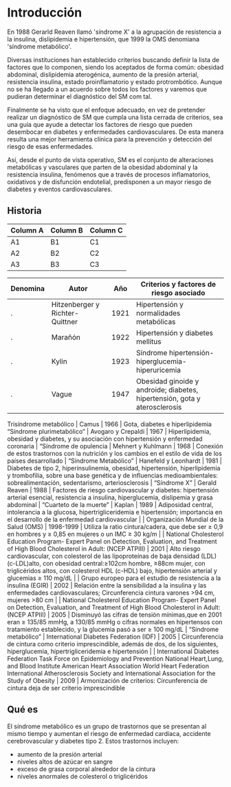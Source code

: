 # Introducción

En 1988 Gerarld Reaven llamó 'síndrome X' a la agrupación de resistencia a la insulina, dislipidemia e hipertensión, que 1999 la OMS denomiana 'síndrome metabólico'.

Diversas instituciones han establecido criterios buscando definir la lista de factores que lo componen, siendo los aceptados de forma común: obesidad abdominal, dislipidemia aterogénica, aumento de la presión arterial, resistencia insulina, estado proinflamatorio y estado protrombótico. Aunque no se ha llegado a un acuerdo sobre todos los factores y varemos que pudieran determinar el diagnóstico del SM com tal.

Finalmente se ha visto que el enfoque adecuado, en vez de pretender realizar un diagnóstico de SM que cumpla una lista cerrada de criterios, sea una guía que ayude a detectar los factores de riesgo que pueden desembocar en diabetes y enfermedades cardiovasculares. De esta manera resulta una mejor herramienta clínica para la prevención y detección del riesgo de esas enfermedades.

 Así, desde el punto de vista operativo, SM es el conjunto de alteraciones metabólicas y vasculares que parten de la obesidad abdominal y la resistencia insulina, fenómenos que a través de procesos inflamatorios, oxidativos y de disfunción endotelial, predisponen a un mayor riesgo de diabetes y eventos cardiovasculares.


## Historia


Column A | Column B | Column C
---------|----------|---------
 A1 | B1 | C1
 A2 | B2 | C2
 A3 | B3 | C3


Denomina | Autor | Año | Criterios y factores de riesgo asociado
---------|-------|---- |----------------------------------------
. | Hitzenberger y Richter-Quittner | 1921 | Hipertensión y normalidades metabólicas
. | Marañón | 1922 | Hipertensión y diabetes mellitus
. | Kylin | 1923 | Síndrome hipertensión-hiperglucemia-hiperuricemia
. | Vague | 1947 | Obesidad ginoide y androide; diabetes, hipertensión, gota y aterosclerosis


Trisíndrome metabólico | Camus | 1966 | Gota, diabetes e hiperlipidemia
“Síndrome plurimetabólico” | Avogaro y Crepaldi | 1967 | Hiperlipidemia, obesidad y diabetes, y su asociación con hipertensión y enfermedad coronaria
| “Síndrome de opulencia | Mehnert y Kuhlmann | 1968 | Conexión de estos trastornos con la nutrición y los cambios en el estilo de vida de los países desarrollado
| “Síndrome Metabólico” | Hanefeld y Leonhardt | 1981 | Diabetes de tipo 2, hiperinsulinemia, obesidad, hipertensión, hiperlipidemia y trombofilia, sobre una base genética y de influencias medioambientales: sobrealimentación, sedentarismo, arteriosclerosis
| “Síndrome X” | Gerald Reaven | 1988 | Factores de riesgo cardiovascular y diabetes: hipertensión arterial esencial, resistencia a insulina, hiperglucemia, dislipemia y grasa abdominal
| “Cuarteto de la muerte” | Kaplan | 1989 | Adiposidad central, intolerancia a la glucosa, hipertrigliceridemia e hipertensión; importancia en el desarrollo de la enfermedad cardiovascular
| | Organización Mundial de la Salud (OMS) | 1998-1999 | Utiliza la ratio cintura/cadera, que debe ser ≥ 0,9 en hombres y ≥ 0,85 en mujeres o un IMC ≥ 30 kg/m
| | National Cholesterol Education Program- Expert Panel on Detection, Evaluation, and Treatment of High Blood Cholesterol in Adult: (NCEP ATPIII) | 2001 | Alto riesgo cardiovascular, con colesterol de las lipoproteínas de baja densidad (LDL) (c-LDL)alto, con obesidad central:≥102cm hombre, ≥88cm mujer, con triglicéridos altos, con colesterol HDL (c-HDL) bajo, hipertensión arterial y glucemias ≥ 110 mg/dL
| | Grupo europeo para el estudio de resistencia a la insulina (EGIR) | 2002 | Relación entre la sensibilidad a la insulina y las enfermedades cardiovasculares; Circunferencia cintura varones >94 cm, mujeres >80 cm
| | National Cholesterol Education Program- Expert Panel on Detection, Evaluation, and Treatment of High Blood Cholesterol in Adult: (NCEP ATPIII) | 2005 | Disminuyó las cifras de tensión mínimas,que en 2001 eran ≥ 135/85 mmHg, a 130/85 mmHg o cifras normales en hipertensos con tratamiento establecido, y la glucemia pasó a ser ≥ 100 mg/dL
| “Síndrome metabólico” |  International Diabetes Federation (IDF) | 2005 | Circunferencia de cintura como criterio imprescindible, además de dos, de los siguientes, hiperglucemia, hipertrigliceridemia e hipertensión
| | International Diabetes Federation Task Force on Epidemiology and Prevention National Heart,Lung, and Blood Institute American Heart Association World Heart Federation International Atherosclerosis Society and International Association for the Study of Obesity | 2009 | Armonización de criterios: Circunferencia de cintura deja de ser criterio imprescindible



## Qué es

El síndrome metabólico es un grupo de trastornos que se presentan al mismo tiempo y aumentan el riesgo de enfermedad cardíaca, accidente cerebrovascular y diabetes tipo 2. 
Estos trastornos incluyen:  
- aumento de la presión arterial  
- niveles altos de azúcar en sangre  
- exceso de grasa corporal alrededor de la cintura  
- niveles anormales de colesterol o triglicéridos  
